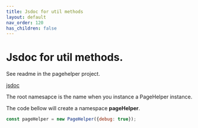 ```yaml
---
title: Jsdoc for util methods
layout: default
nav_order: 120
has_children: false
---
```


# Jsdoc for util methods.

See readme in the pagehelper project.

[jsdoc](/jsdoc/)

The root namesapce is the name when you instance a PageHelper instance.

The code bellow will create a namespace **pageHelper**.

```javascript
const pageHelper = new PageHelper({debug: true});
```
